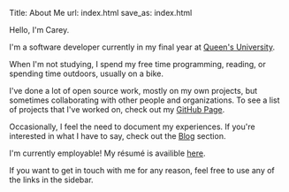 Title: About Me
url: index.html
save_as: index.html

Hello, I'm Carey.

I'm a software developer currently in my final year at [Queen's University][].

When I'm not studying, I spend my free time programming, reading, or spending time outdoors, usually on a bike.

I've done a lot of open source work, mostly on my own projects, but sometimes collaborating with other people and organizations.
To see a list of projects that I've worked on, check out my [GitHub Page][].

Occasionally, I feel the need to document my experiences. If you're interested in what I have to say, check out the [Blog][] section.

I'm currently employable! My résumé is availible [here][resume].

If you want to get in touch with me for any reason, feel free to use any of the links in the sidebar.

  [Queen's University]: https://queensu.ca
  [GitHub page]: https://github.com/pR0Ps
  [Blog]: /blog
  [resume]: {filename}/files/cv.pdf
